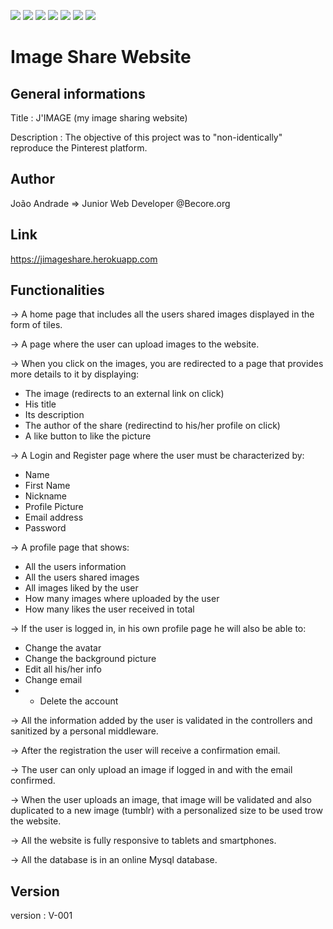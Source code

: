 
<img src="https://img.shields.io/badge/USES-HTML-blue?style=for-the-badge"> <img src="https://img.shields.io/badge/USES-CSS-blue?style=for-the-badge">
<img src="https://img.shields.io/badge/USES-TAILWIND-blue?style=for-the-badge"> <img src="https://img.shields.io/badge/USES-MYSQL-blue?style=for-the-badge">
<img src="https://img.shields.io/badge/USES-JAVASCRIPT-blue?style=for-the-badge"> <img src="https://img.shields.io/badge/USES-PHP-blue?style=for-the-badge">
<img src="https://img.shields.io/badge/MADE%20WITH-LARAVEL-brightgreen?style=for-the-badge">


# Image Share Website



## General informations 
Title       : J'IMAGE (my image sharing website) 

Description : The objective of this project was to "non-identically" reproduce the Pinterest platform.


## Author
João Andrade => Junior Web Developer @Becore.org


## Link
https://jimageshare.herokuapp.com


## Functionalities
-> A home page that includes all the users shared images displayed in the form of tiles.

-> A page where the user can upload images to the website.

-> When you click on the images, you are redirected to a page that provides more details to it by displaying:
- The image (redirects to an external link on click)
- His title
- Its description
- The author of the share (redirectind to his/her profile on click)
- A like button to like the picture
    
-> A Login and Register page where the user must be characterized by:
- Name
- First Name
- Nickname
- Profile Picture
- Email address
- Password
    
-> A profile page that shows:
- All the users information
- All the users shared images
- All images liked by the user
- How many images where uploaded by the user
- How many likes the user received in total
    
-> If the user is logged in, in his own profile page he will also be able to:
- Change the avatar
- Change the background picture
- Edit all his/her info
- Change email
- - Delete the account

-> All the information added by the user is validated in the controllers and sanitized by a personal middleware.

-> After the registration the user will receive a confirmation email.

-> The user can only upload an image if logged in and with the email confirmed.

-> When the user uploads an image, that image will be validated and also duplicated to a new image (tumblr) with a personalized size to be used trow the        website.

-> All the website is fully responsive to tablets and smartphones.

-> All the database is in an online Mysql database.





## Version 
version : V-001
